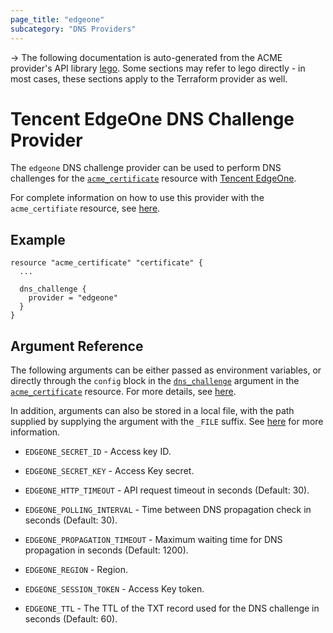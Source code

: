 ```yaml
---
page_title: "edgeone"
subcategory: "DNS Providers"
---
```


-> The following documentation is auto-generated from the ACME
provider's API library [lego](https://go-acme.github.io/lego/).  Some
sections may refer to lego directly - in most cases, these sections
apply to the Terraform provider as well.

# Tencent EdgeOne DNS Challenge Provider

The `edgeone` DNS challenge provider can be used to perform DNS challenges for
the [`acme_certificate`][resource-acme-certificate] resource with
[Tencent EdgeOne](https://edgeone.ai).

[resource-acme-certificate]: ../resources/certificate.md

For complete information on how to use this provider with the `acme_certifiate`
resource, see [here][resource-acme-certificate-dns-challenges].

[resource-acme-certificate-dns-challenges]: ../resources/certificate.md#using-dns-challenges

## Example

```hcl
resource "acme_certificate" "certificate" {
  ...

  dns_challenge {
    provider = "edgeone"
  }
}
```
## Argument Reference

The following arguments can be either passed as environment variables, or
directly through the `config` block in the
[`dns_challenge`][resource-acme-certificate-dns-challenge-arg] argument in the
[`acme_certificate`][resource-acme-certificate] resource. For more details, see
[here][resource-acme-certificate-dns-challenges].

[resource-acme-certificate-dns-challenge-arg]: ../resources/certificate.md#dns_challenge

In addition, arguments can also be stored in a local file, with the path
supplied by supplying the argument with the `_FILE` suffix. See
[here][acme-certificate-file-arg-example] for more information.

[acme-certificate-file-arg-example]: ../resources/certificate.md#using-variable-files-for-provider-arguments

* `EDGEONE_SECRET_ID` - Access key ID.
* `EDGEONE_SECRET_KEY` - Access Key secret.

* `EDGEONE_HTTP_TIMEOUT` - API request timeout in seconds (Default: 30).
* `EDGEONE_POLLING_INTERVAL` - Time between DNS propagation check in seconds (Default: 30).
* `EDGEONE_PROPAGATION_TIMEOUT` - Maximum waiting time for DNS propagation in seconds (Default: 1200).
* `EDGEONE_REGION` - Region.
* `EDGEONE_SESSION_TOKEN` - Access Key token.
* `EDGEONE_TTL` - The TTL of the TXT record used for the DNS challenge in seconds (Default: 60).


